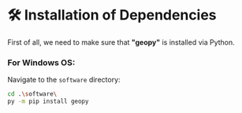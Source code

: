 # 🛠 Installation of Dependencies

First of all, we need to make sure that **"geopy"** is installed via Python.

### For Windows OS:

Navigate to the `software` directory:

```bash
cd .\software\
py -m pip install geopy